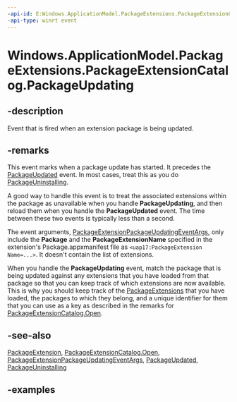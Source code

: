 ```yaml
---
-api-id: E:Windows.ApplicationModel.PackageExtensions.PackageExtensionCatalog.PackageUpdating
-api-type: winrt event
---
```


# Windows.ApplicationModel.PackageExtensions.PackageExtensionCatalog.PackageUpdating

<!--
public event Windows.Foundation.TypedEventHandler<Windows.ApplicationModel.PackageExtensions.PackageExtensionCatalog,Windows.ApplicationModel.PackageExtensions.PackageExtensionPackageUpdatingEventArgs> PackageUpdating;
-->

## -description

Event that is fired when an extension package is being updated.

## -remarks

This event marks when a package update has started. It precedes the [PackageUpdated](packageextensioncatalog_packageupdated.md) event. In most cases, treat this as you do [PackageUninstalling](packageextensioncatalog_packageuninstalling.md).

A good way to handle this event is to treat the associated extensions within the package as unavailable when you handle **PackageUpdating**, and then reload them when you handle the **PackageUpdated** event. The time between these two events is typically less than a second.  

The event arguments, [PackageExtensionPackageUpdatingEventArgs](./packageextensionpackageupdatingeventargs.md), only include the **Package** and the **PackageExtensionName** specified in the extension's Package.appxmanifest file as  `<uap17:PackageExtension Name=...>`. It doesn't contain the list of extensions.

When you handle the **PackageUpdating** event, match the package that is being updated against any extensions that you have loaded from that package so that you can keep track of which extensions are now available. This is why you should keep track of the [PackageExtensions](packageextension.md) that you have loaded, the packages to which they belong, and a unique identifier for them that you can use as a key as described in the remarks for [PackageExtensionCatalog.Open](./packageextensioncatalog_open_1320339374.md).

## -see-also

[PackageExtension](packageextension.md), [PackageExtensionCatalog.Open](./packageextensioncatalog_open_1320339374.md), [PackageExtensionPackageUpdatingEventArgs](./packageextensionpackageupdatingeventargs.md), [PackageUpdated](packageextensioncatalog_packageupdated.md), [PackageUninstalling](packageextensioncatalog_packageuninstalling.md)

## -examples
